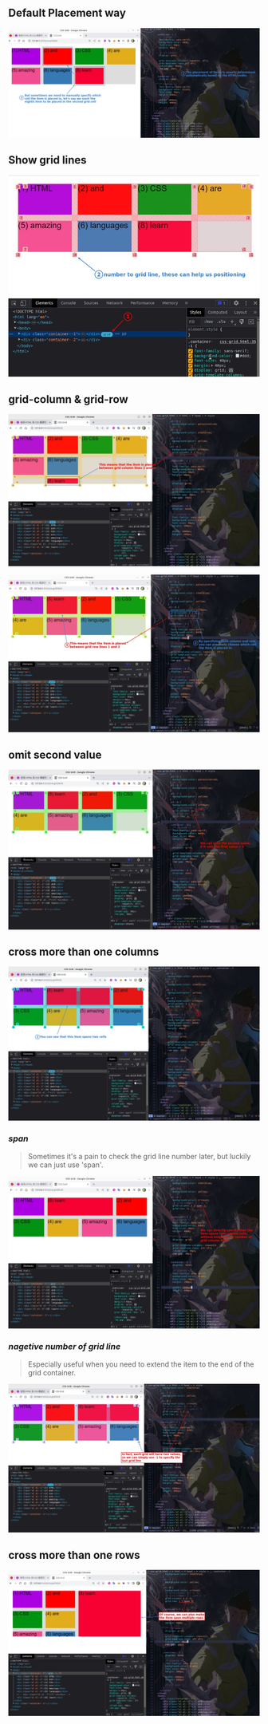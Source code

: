 ## **Default Placement way**

![Alt default placement](pic/01.jpg)

## **Show grid lines**

![Alt show grid lines](pic/02.jpg)

## **grid-column & grid-row**

![Alt grid-cloumn](pic/03.jpg)

![Alt grid-row](pic/04.jpg)

## **omit second value**

![Alt omit second value](pic/05.jpg)

## **cross more than one columns**

![Alt cross more than one column](pic/06.jpg)

### _span_

> Sometimes it's a pain to check the grid line number later, but luckily we can just use 'span'.

![Alt span](pic/07.jpg)

### _nagetive number of grid line_

> Especially useful when you need to extend the item to the end of the grid container.

![Alt nagetive number of grid line](pic/08.jpg)

## **cross more than one rows**

![Alt cross rows](pic/09.jpg)
